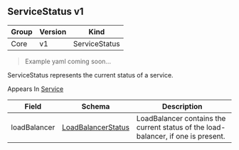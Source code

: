 ## ServiceStatus v1

Group        | Version     | Kind
------------ | ---------- | -----------
Core | v1 | ServiceStatus

> Example yaml coming soon...



ServiceStatus represents the current status of a service.

<aside class="notice">
Appears In  <a href="#service-v1">Service</a> </aside>

Field        | Schema     | Description
------------ | ---------- | -----------
loadBalancer | [LoadBalancerStatus](#loadbalancerstatus-v1) | LoadBalancer contains the current status of the load-balancer, if one is present.


